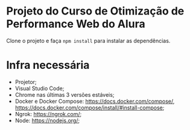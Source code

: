# Projeto do Curso de Otimização de Performance Web do Alura

Clone o projeto e faça `npm install` para instalar as dependências.

# Infra necessária

- Projetor;
- Visual Studio Code;
- Chrome nas últimas 3 versões estáveis;
- Docker e Docker Compose: https://docs.docker.com/compose/, https://docs.docker.com/compose/install/#install-compose;
- Ngrok: https://ngrok.com/;
- Node: https://nodejs.org/;
